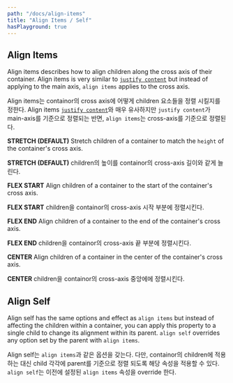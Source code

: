 ```yaml
---
path: "/docs/align-items"
title: "Align Items / Self"
hasPlayground: true
---
```


## Align Items

Align items describes how to align children along the cross axis of their container.
Align items is very similar to [`justify content`](/docs/justify-content) but instead of
applying to the main axis, `align items` applies to the cross axis.

Align items는 containor의 cross axis에 어떻게 children 요소들을 정렬 시킬지를 정한다. 
Align items [`justify content`](/docs/justify-content)와 매우 유사하지만 `justify content`가
main-axis를 기준으로 정렬되는 반면, `align items`는 cross-axis를 기준으로 정렬된다.

**STRETCH (DEFAULT)** Stretch children of a container to match the `height` of the container's cross axis.

**STRETCH (DEFAULT)** children의 높이를 containor의 cross-axis 길이와 같게 늘린다.

**FLEX START** Align children of a container to the start of the container's cross axis.

**FLEX START** children을 containor의 cross-axis 시작 부분에 정렬시킨다.

**FLEX END** Align children of a container to the end of the container's cross axis.

**FLEX END** children을 containor의 cross-axis 끝 부분에 정렬시킨다.

**CENTER** Align children of a container in the center of the container's cross axis.

**CENTER** children을 containor의 cross-axis 중앙에에 정렬시킨다.

<controls prop="alignItems"></controls>

## Align Self

Align self has the same options and effect as `align items` but instead of
affecting the children within a container, you can apply this property to
a single child to change its alignment within its parent. `align self`
overrides any option set by the parent with `align items`.

Align self는 `align items`과 같은 옵션을 갖는다. 다만, containor의 children에 적용하는 대신
child 각각에 parent를 기준으로 정렬 되도록 해당 속성을 적용할 수 있다. `align self`는 이전에
설정된 `align items` 속성을 override 한다.

<controls prop="alignSelf"></controls>

